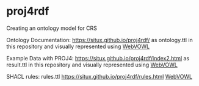 # proj4rdf
Creating an ontology model for CRS 

Ontology Documentation: https://situx.github.io/proj4rdf/ as ontology.ttl in this repository and visually represented using [WebVOWL](http://www.visualdataweb.de/webvowl/#iri=https://raw.githubusercontent.com/situx/proj4rdf/master/ontology.ttl)

Example Data with PROJ4: https://situx.github.io/proj4rdf/index2.html as result.ttl in this repository and visually represented using [WebVOWL](http://www.visualdataweb.de/webvowl/#iri=https://raw.githubusercontent.com/situx/proj4rdf/master/result.ttl)

SHACL rules: rules.ttl  https://situx.github.io/proj4rdf/rules.html  [WebVOWL](http://www.visualdataweb.de/webvowl/#iri=https://raw.githubusercontent.com/situx/proj4rdf/master/rules.ttl)
